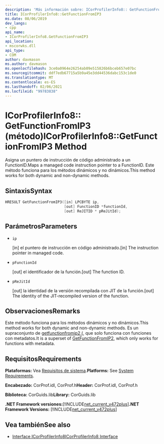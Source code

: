 ```yaml
---
description: 'Más información sobre: ICorProfilerInfo8:: GetFunctionFromIP3 (método)'
title: ICorProfilerInfo8::GetFunctionFromIP3
ms.date: 08/06/2019
dev_langs:
- cpp
api_name:
- ICorProfilerInfo8.GetFunctionFromIP3
api_location:
- mscorwks.dll
api_type:
- COM
author: davmason
ms.author: davmason
ms.openlocfilehash: 3ce0a0964e26254ab09e515826b6bceb657e07bc
ms.sourcegitcommit: ddf7edb67715a5b9a45e3dd44536dabc153c1de0
ms.translationtype: MT
ms.contentlocale: es-ES
ms.lasthandoff: 02/06/2021
ms.locfileid: "99783838"
---
```

# <a name="icorprofilerinfo8getfunctionfromip3-method"></a><span data-ttu-id="966a3-103">ICorProfilerInfo8:: GetFunctionFromIP3 (método)</span><span class="sxs-lookup"><span data-stu-id="966a3-103">ICorProfilerInfo8::GetFunctionFromIP3 Method</span></span>

<span data-ttu-id="966a3-104">Asigna un puntero de instrucción de código administrado a un FunctionID.</span><span class="sxs-lookup"><span data-stu-id="966a3-104">Maps a managed code instruction pointer to a FunctionID.</span></span> <span data-ttu-id="966a3-105">Este método funciona para los métodos dinámicos y no dinámicos.</span><span class="sxs-lookup"><span data-stu-id="966a3-105">This method works for both dynamic and non-dynamic methods.</span></span>

## <a name="syntax"></a><span data-ttu-id="966a3-106">Sintaxis</span><span class="sxs-lookup"><span data-stu-id="966a3-106">Syntax</span></span>

```cpp
HRESULT GetFunctionFromIP3([in] LPCBYTE ip,
                           [out] FunctionID *functionId,
                           [out] ReJITID * pReJitId);
```

## <a name="parameters"></a><span data-ttu-id="966a3-107">Parámetros</span><span class="sxs-lookup"><span data-stu-id="966a3-107">Parameters</span></span>

- `ip`

  <span data-ttu-id="966a3-108">\[in] el puntero de instrucción en código administrado.</span><span class="sxs-lookup"><span data-stu-id="966a3-108">\[in] The instruction pointer in managed code.</span></span>

- `pFunctionId`

  <span data-ttu-id="966a3-109">\[out] el identificador de la función.</span><span class="sxs-lookup"><span data-stu-id="966a3-109">\[out] The function ID.</span></span>

- `pReJitId`

  <span data-ttu-id="966a3-110">\[out] la identidad de la versión recompilada con JIT de la función.</span><span class="sxs-lookup"><span data-stu-id="966a3-110">\[out] The identity of the JIT-recompiled version of the function.</span></span>

## <a name="remarks"></a><span data-ttu-id="966a3-111">Observaciones</span><span class="sxs-lookup"><span data-stu-id="966a3-111">Remarks</span></span>

<span data-ttu-id="966a3-112">Este método funciona para los métodos dinámicos y no dinámicos.</span><span class="sxs-lookup"><span data-stu-id="966a3-112">This method works for both dynamic and non-dynamic methods.</span></span> <span data-ttu-id="966a3-113">Es un supraconjunto de [getfunctionfromip2 (](icorprofilerinfo4-getfunctionfromip2-method.md), que solo funciona con funciones con metadatos.</span><span class="sxs-lookup"><span data-stu-id="966a3-113">It is a superset of [GetFunctionFromIP2](icorprofilerinfo4-getfunctionfromip2-method.md), which only works for functions with metadata.</span></span>

## <a name="requirements"></a><span data-ttu-id="966a3-114">Requisitos</span><span class="sxs-lookup"><span data-stu-id="966a3-114">Requirements</span></span>

<span data-ttu-id="966a3-115">**Plataformas:** Vea [Requisitos de sistema](../../get-started/system-requirements.md).</span><span class="sxs-lookup"><span data-stu-id="966a3-115">**Platforms:** See [System Requirements](../../get-started/system-requirements.md).</span></span>

<span data-ttu-id="966a3-116">**Encabezado:** CorProf.idl, CorProf.h</span><span class="sxs-lookup"><span data-stu-id="966a3-116">**Header:** CorProf.idl, CorProf.h</span></span>

<span data-ttu-id="966a3-117">**Biblioteca:** CorGuids.lib</span><span class="sxs-lookup"><span data-stu-id="966a3-117">**Library:** CorGuids.lib</span></span>

<span data-ttu-id="966a3-118">**.NET Framework versiones:**[!INCLUDE[net_current_v472plus](../../../../includes/net-current-v472plus.md)]</span><span class="sxs-lookup"><span data-stu-id="966a3-118">**.NET Framework Versions:** [!INCLUDE[net_current_v472plus](../../../../includes/net-current-v472plus.md)]</span></span>

## <a name="see-also"></a><span data-ttu-id="966a3-119">Vea también</span><span class="sxs-lookup"><span data-stu-id="966a3-119">See also</span></span>

- [<span data-ttu-id="966a3-120">Interface ICorProfilerInfo8</span><span class="sxs-lookup"><span data-stu-id="966a3-120">ICorProfilerInfo8 Interface</span></span>](icorprofilerinfo8-interface.md)
